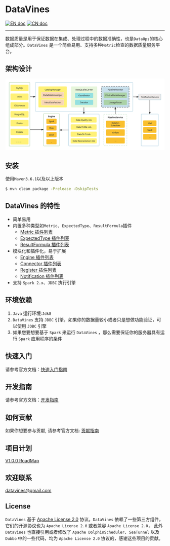 # DataVines

[![EN doc](https://img.shields.io/badge/document-English-blue.svg)](README.md)
[![CN doc](https://img.shields.io/badge/文档-中文版-blue.svg)](README.zh-CN.md)

---

数据质量是用于保证数据在集成、处理过程中的数据准确性，也是`DataOps`的核心组成部分。`DataVines` 是一个简单易用、支持多种`Metric`检查的数据质量服务平台。

## 架构设计
![DataVinesArchitecture](docs/img/architecture.jpg)
## 安装

使用`Maven3.6.1`以及以上版本
```sh
$ mvn clean package -Prelease -DskipTests
```
## DataVines 的特性

* 简单易用
* 内置多种类型如`Metric`、`ExpectedType`、`ResultFormula`插件
    * [Metric 插件列表](docs/plugin/zh-CN/metric/index.md)
    * [ExpectedType 插件列表](docs/plugin/zh-CN/expected-value/index.md)
    * [ResultFormula 插件列表](docs/plugin/zh-CN/result-formula/index.md)
* 模块化和插件化，易于扩展
    * [Engine 插件列表](docs/plugin/zh-CN/engine/index.md)
    * [Connector 插件列表](docs/plugin/zh-CN/connector/index.md)
    * [Register 插件列表](docs/plugin/zh-CN/register/index.md)
    * [Notification 插件列表](docs/plugin/zh-CN/notification/index.md)
* 支持 `Spark 2.x`、`JDBC` 执行引擎

## 环境依赖

1. `Java` 运行环境:`Jdk8`
2. `DataVines` 支持 `JDBC` 引擎，如果你的数据量较小或者只是想做功能验证，可以使用 `JDBC` 引擎
3. 如果您要想要基于 `Spark` 来运行 `DataVines` ，那么需要保证你的服务器具有运行 `Spark` 应用程序的条件

## 快速入门

请参考官方文档：[快速入门指南](docs/document/zh-CN/quick-start.md)

## 开发指南
请参考官方文档：[开发指南](docs/development/zh-CN/index.md)

## 如何贡献

如果你想要参与贡献, 请参考官方文档: [贡献指南](docs/community/zh-CN/index.md)

## 项目计划
[V1.0.0 RoadMap](docs/roadmap/zh-CN/roadmap-1.0.0.md)

## 欢迎联系
datavines@gmail.com

## License
`DataVines` 基于 [Apache License 2.0](LICENSE) 协议。`DataVines` 依赖了一些第三方组件，它们的开源协议也为 `Apache License 2.0` 或者兼容 `Apache License 2.0`， 此外 `DataVines` 也直接引用或者修改了 `Apache DolphinScheduler`、`SeaTunnel` 以及 `Dubbo` 中的一些代码，均为 `Apache License 2.0` 协议的，感谢这些项目的贡献。